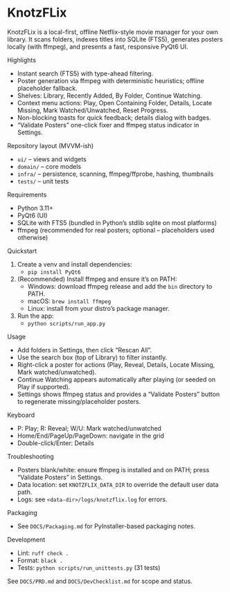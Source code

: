 # KnotzFLix

KnotzFLix is a local-first, offline Netflix-style movie manager for your own library. It scans folders, indexes titles into SQLite (FTS5), generates posters locally (with ffmpeg), and presents a fast, responsive PyQt6 UI.

Highlights
- Instant search (FTS5) with type-ahead filtering.
- Poster generation via ffmpeg with deterministic heuristics; offline placeholder fallback.
- Shelves: Library, Recently Added, By Folder, Continue Watching.
- Context menu actions: Play, Open Containing Folder, Details, Locate Missing, Mark Watched/Unwatched, Reset Progress.
- Non-blocking toasts for quick feedback; details dialog with badges.
- “Validate Posters” one-click fixer and ffmpeg status indicator in Settings.

Repository layout (MVVM-ish)
- `ui/` – views and widgets
- `domain/` – core models
- `infra/` – persistence, scanning, ffmpeg/ffprobe, hashing, thumbnails
- `tests/` – unit tests

Requirements
- Python 3.11+
- PyQt6 (UI)
- SQLite with FTS5 (bundled in Python’s stdlib sqlite on most platforms)
- ffmpeg (recommended for real posters; optional – placeholders used otherwise)

Quickstart
1) Create a venv and install dependencies:
   - `pip install PyQt6`
2) (Recommended) Install ffmpeg and ensure it’s on PATH:
   - Windows: download ffmpeg release and add the `bin` directory to PATH.
   - macOS: `brew install ffmpeg`
   - Linux: install from your distro’s package manager.
3) Run the app:
   - `python scripts/run_app.py`

Usage
- Add folders in Settings, then click “Rescan All”.
- Use the search box (top of Library) to filter instantly.
- Right-click a poster for actions (Play, Reveal, Details, Locate Missing, Mark watched/unwatched).
- Continue Watching appears automatically after playing (or seeded on Play if supported).
- Settings shows ffmpeg status and provides a “Validate Posters” button to regenerate missing/placeholder posters.

Keyboard
- P: Play; R: Reveal; W/U: Mark watched/unwatched
- Home/End/PageUp/PageDown: navigate in the grid
- Double-click/Enter: Details

Troubleshooting
- Posters blank/white: ensure ffmpeg is installed and on PATH; press “Validate Posters” in Settings.
- Data location: set `KNOTZFLIX_DATA_DIR` to override the default user data path.
- Logs: see `<data-dir>/logs/knotzflix.log` for errors.

Packaging
- See `DOCS/Packaging.md` for PyInstaller-based packaging notes.

Development
- Lint: `ruff check .`
- Format: `black .`
- Tests: `python scripts/run_unittests.py` (31 tests)

See `DOCS/PRD.md` and `DOCS/DevChecklist.md` for scope and status.
